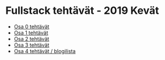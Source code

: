 # Fullstack tehtävät - 2019 Kevät
* [Osa 0 tehtävät](https://github.com/Mirex97/FullStack2019/blob/master/Osa%20(0)/osa0.md)
* [Osa 1 tehtävät](https://github.com/Mirex97/FullStack2019/tree/master/Osa%20(1))
* [Osa 2 tehtävät](https://github.com/Mirex97/FullStack2019/tree/master/Osa%20(2))
* [Osa 3 tehtävät](https://github.com/Mirex97/puhelinluettelobackend)
* [Osa 4 tehtävät / blogilista](https://github.com/Mirex97/FullStack2019/tree/master/Osa%20(4)/blogilista)

